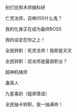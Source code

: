 别打扰邪术师搞科研

亡灵法师，召唤055什么鬼？

我的化身正在成为最终BOSS

我的设定在你之上！

全民转职：死灵法师！我即是天灾

全民转职：驭龙师是最弱职业？

超神机械师

蛊真人

九星毒奶（姐弟情谊）

全民抽卡转职，我一抽满命！